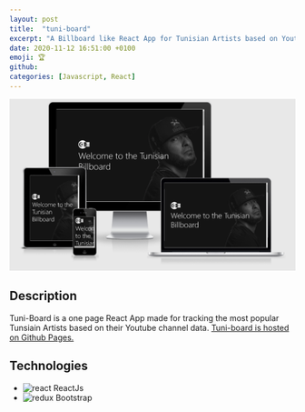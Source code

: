 ```yaml
---
layout: post
title:  "tuni-board"
excerpt: "A Billboard like React App for Tunisian Artists based on Youtube Data."
date: 2020-11-12 16:51:00 +0100
emoji: 🏆
github:
categories: [Javascript, React]
---
```


![Air Water System Logo](/images/tuni_board.png?raw=true "Logo")

## Description

Tuni-Board is a one page React App made for tracking the most popular Tunsiain Artists based on their Youtube channel data.
[Tuni-board is hosted on Github Pages.](https://medihebfaiza.github.io/tuni-board/)


## Technologies 

- <img src="https://simpleicons.org/icons/react.svg" alt="react" style="width:20px;"/> ReactJs
- <img src="https://simpleicons.org/icons/bootstrap.svg" alt="redux" style="width:20px;"/> Bootstrap